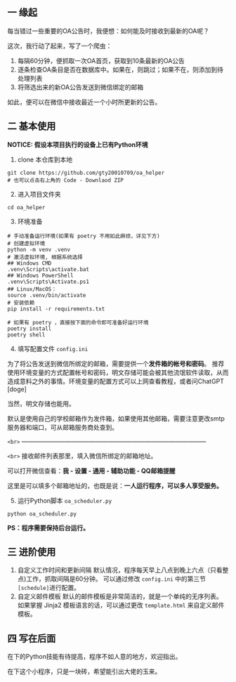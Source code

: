 ## 一 缘起

每当错过一些重要的OA公告时，我便想：如何能及时接收到最新的OA呢？

这次，我行动了起来，写了一个爬虫：

1. 每隔60分钟，便抓取一次OA首页，获取到10条最新的OA公告
2. 逐条检查OA条目是否在数据库中。如果在，则跳过；如果不在，则添加到待处理列表
3. 将筛选出来的新OA公告发送到微信绑定的邮箱

如此，便可以在微信中接收最近一个小时所更新的公告。

## 二 基本使用

**NOTICE: 假设本项目执行的设备上已有Python环境**

1. clone 本仓库到本地

```shell
git clone https://github.com/gty20010709/oa_helper 
# 也可以点击右上角的 Code - Downlaod ZIP
```

2. 进入项目文件夹

```shell
cd oa_helper
```

3. 环境准备

```shell
# 手动准备运行环境(如果有 poetry 不用如此麻烦，详见下方)
# 创建虚拟环境 
python -m venv .venv
# 激活虚拟环境, 根据系统选择
## Windows CMD
.venv\Scripts\activate.bat
## Windows PowerShell
.venv\Scripts\Activate.ps1
## Linux/MacOS：
source .venv/bin/activate 
# 安装依赖
pip install -r requirements.txt

# 如果有 poetry ，直接按下面的命令即可准备好运行环境
poetry install
poetry shell
```

4. 填写配置文件 `config.ini`

为了将公告发送到微信所绑定的邮箱，需要提供一个**发件箱的帐号和密码**。
推荐使用环境变量的方式配置帐号和密码，明文存储可能会被其他流氓软件读取，从而造成意料之外的事情。环境变量的配置方式可以上网查看教程，或者问ChatGPT [doge]

当然，明文存储也能用。

默认是使用自己的学校邮箱作为发件箱，如果使用其他邮箱，需要注意更改smtp 服务器和端口，可从邮箱服务商处查到。

`<br>`
——————————————————————————————

`<br>`
接收邮件列表那里，填入微信所绑定的邮箱地址。

可以打开微信查看：**我 - 设置 - 通用 - 辅助功能 - QQ邮箱提醒**

这里是可以填多个邮箱地址的，也既是说：**一人运行程序，可以多人享受服务。**

5. 运行Python脚本 `oa_scheduler.py`

```shell
python oa_scheduler.py
```

**PS：程序需要保持后台运行。**

## 三 进阶使用

1. 自定义工作时间和更新间隔
   默认情况，程序每天早上八点到晚上六点（只看整点)工作，抓取间隔是60分钟。
   可以通过修改 `config.ini` 中的第三节 `[schedule]`进行配置。
2. 自定义邮件模板
   默认的邮件模板是非常简洁的，就是一个单纯的无序列表。
   如果掌握 Jinja2 模板语言的话，可以通过更改 `template.html` 来自定义邮件模板。

## 四 写在后面

在下的Python技能有待提高，程序不如人意的地方，欢迎指出。

在下这个小程序，只是一块砖，希望能引出大佬的玉来。
